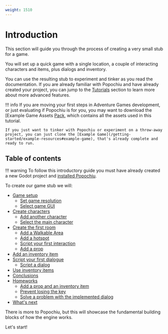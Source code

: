 ```yaml
---
weight: 1510
---
```


# Introduction

This section will guide you through the process of creating a very small stub for a game.

You will set up a quick game with a single location, a couple of interacting characters and items, plus dialogs and inventory.

You can use the resulting stub to experiment and tinker as you read the documentation. If you are already familiar with Popochiu and have already created your project, you can jump to the [Tutorials](/getting-started/tutorials) section to learn more about more advanced features.

!!! info
    If you are moving your first steps in Adventure Games development, or just evaluating if Popochiu is for you, you may want to download the [Example Game Assets [Pack](/getting-started/example-resources#example-assets), which contains all the assets used in this tutorial.

    If you just want to tinker with Popochiu or experiment on a throw-away project, you can just clone the [Example Game](/getting-started/example-resources#example-game), that's already complete and ready to run.

## Table of contents

!!! warning
    To follow this introductory guide you must have already created a new Godot project and [installed Popochiu](/getting-started/installing-popochiu).  

To create our game stub we will:

- [Game setup](game-setup)
    - [Set game resolution](game-setup#set-game-resolution)
    - [Select game GUI](game-setup#select-game-gui)
- [Create characters](create-characters)
    - [Add another character](create-characters#add-another-character)
    - [Select the main character](create-characters#select-the-main-character)
- [Create the first room](create-the-first-room)
    - [Add a Walkable Area](create-the-first-room#add-a-walkable-area)
    - [Add a hotspot](create-the-first-room#add-a-hotspot)
    - [Script your first interaction](create-the-first-room#script-your-first-interaction)
    - [Add a prop](create-the-first-room#add-a-prop)
- [Add an inventory item](add-an-inventory-item)
- [Script your first dialogue](script-your-first-dialogue)
    - [Script a dialog](script-your-first-dialogue#script-a-dialog)
- [Use inventory items](use-inventory-items)
- [Conclusions](conclusions)
- [Homeworks](conclusions#homeworks)
    - [Add a prop and an inventory item](conclusions#add-a-prop-and-an-inventory-item)
    - [Prevent losing the key](conclusions#prevent-losing-the-key)
    - [Solve a problem with the implemented dialog](conclusions#solve-a-problem-with-the-implemented-dialog)
- [What's next](conclusions#whats-next)

There is more to Popochiu, but this will showcase the fundamental building blocks of how the engine works.

Let's start!
